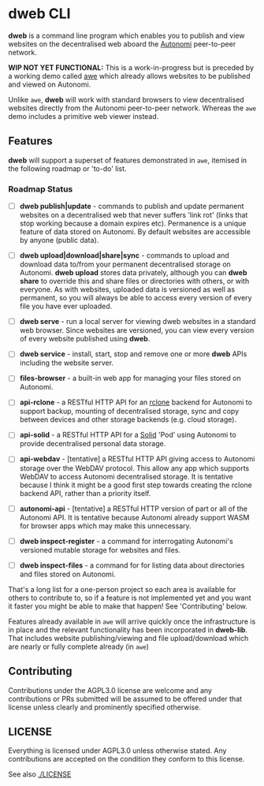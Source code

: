 # dweb CLI
**dweb** is a command line program which enables you to publish and view websites on the decentralised web aboard the [Autonomi](https://autonomi.com) peer-to-peer network.

**WIP NOT YET FUNCTIONAL:** This is a work-in-progress but is preceded by a working demo called [awe](https://github.com/happybeing/awe) which already allows websites to be published and viewed on Autonomi.

Unlike `awe`, **dweb** will work with standard browsers to view decentralised websites directly from the Autonomi peer-to-peer network. Whereas the `awe` demo includes a primitive web viewer instead.

## Features
**dweb** will support a superset of features demonstrated in `awe`, itemised in the following roadmap or 'to-do' list.

### Roadmap Status
- [ ] **dweb publish|update** - commands to publish and update permanent websites on a decentralised web that never suffers 'link rot' (links that stop working because a domain expires etc). Permanence is a unique feature of data stored on Autonomi. By default websites are accessible by anyone (public data).

- [ ] **dweb upload|download|share|sync** - commands to upload and download data to/from your permanent decentralised storage on Autonomi. **dweb upload** stores data privately, although you can **dweb share** to override this and share files or directories with others, or with everyone. As with websites, uploaded data is versioned as well as permanent, so you will always be able to access every version of every file you have ever uploaded.

- [ ] **dweb serve** - run a local server for viewing dweb websites in a standard web browser. Since websites are versioned, you can view every version of every website published using **dweb**.
- [ ] **dweb service** - install, start, stop and remove one or more **dweb** APIs including the website server.
- [ ] **files-browser** - a built-in web app for managing your files stored on Autonomi.
- [ ] **api-rclone** - a RESTful HTTP API for an [rclone](https://github.com/rclone/rclone/) backend for Autonomi to support backup, mounting of decentralised storage, sync and copy between devices and other storage backends (e.g. cloud storage).
- [ ] **api-solid** - a RESTful HTTP API for a [Solid](https://solidproject.org/about) 'Pod' using Autonomi to provide decentralised personal data storage.
- [ ] **api-webdav** - [tentative] a RESTful HTTP API giving access to Autonomi storage over the WebDAV protocol. This allow any app which supports WebDAV to access Autonomi decentralised storage. It is tentative because I think it might be a good first step towards creating the rclone backend API, rather than a priority itself.
- [ ] **autonomi-api** - [tentative] a RESTful HTTP version of part or all of the Autonomi API. It is tentative because Autonomi already support WASM for browser apps which may make this unnecessary.
- [ ] **dweb inspect-register** - a command for interrogating Autonomi's versioned mutable storage for websites and files.
- [ ] **dweb inspect-files** - a command for for listing data about directories and files stored on Autonomi.

That's a long list for a one-person project so each area is available for others to contribute to, so if a feature is not implemented yet and you want it faster you might be able to make that happen! See 'Contributing' below.

Features already available in `awe` will arrive quickly once the infrastructure is in place and the relevant functionality has been incorporated in **dweb-lib**. That includes website publishing/viewing and file upload/download which are nearly or fully complete already (in `awe`)

## Contributing
Contributions under the AGPL3.0 license are welcome and any contributions or PRs submitted will be assumed to be offered under that license unless clearly and prominently specified otherwise.

## LICENSE

Everything is licensed under AGPL3.0 unless otherwise stated. Any contributions are accepted on the condition they conform to this license.

See also [./LICENSE](./LICENSE)
